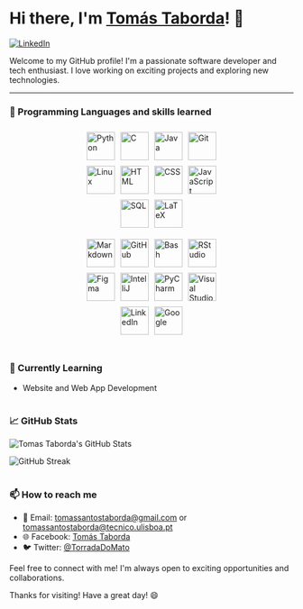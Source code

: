 # Hi there, I'm [Tomás Taborda]()! 👋

[![LinkedIn](https://img.shields.io/badge/LinkedIn-Tomás_Taborda-blue)](https://www.linkedin.com/in/tomás-taborda-a028a8234/)

Welcome to my GitHub profile! I'm a passionate software developer and tech enthusiast. I love working on exciting projects and exploring new technologies.

---

### 🔧 Programming Languages and skills learned

<link rel="stylesheet" href="https://cdn.jsdelivr.net/gh/devicons/devicon@v2.15.1/devicon.min.css">

<div style="display: flex; justify-content: center; align-items: center; flex-wrap: wrap;">
  <div style="display: flex; justify-content: center; align-items: center; flex-wrap: wrap; width: 50%; padding: 5px;">
    <img alt="Python" style="margin: 5px;" width="50px" src="https://cdn.jsdelivr.net/gh/devicons/devicon/icons/python/python-plain.svg" />
    <img alt="C" style="margin: 5px;" width="50px" src="https://cdn.jsdelivr.net/gh/devicons/devicon/icons/c/c-original.svg" />
    <img alt="Java" style="margin: 5px;" width="50px" src="https://cdn.jsdelivr.net/gh/devicons/devicon/icons/java/java-original.svg"/>
    <img alt="Git" style="margin: 5px;" width="50px" src="https://cdn.jsdelivr.net/gh/devicons/devicon/icons/git/git-original.svg" />
    <img alt="Linux" style="margin: 5px;" width="50px" src="https://cdn.jsdelivr.net/gh/devicons/devicon/icons/linux/linux-original.svg" />
    <img alt="HTML" style="margin: 5px;" width="50px" src="https://cdn.jsdelivr.net/gh/devicons/devicon/icons/html5/html5-plain.svg" />
    <img alt="CSS" style="margin: 5px;" width="50px" src="https://cdn.jsdelivr.net/gh/devicons/devicon/icons/css3/css3-plain.svg" />
    <img alt="JavaScript" style="margin: 5px;" width="50px" src="https://cdn.jsdelivr.net/gh/devicons/devicon/icons/javascript/javascript-plain.svg" />
    <img alt="SQL" style="margin: 5px;" width="50px" src="https://cdn.jsdelivr.net/gh/devicons/devicon/icons/postgresql/postgresql-original.svg" />
    <img alt="LaTeX" style="margin: 5px;" width="50px" src="https://cdn.jsdelivr.net/gh/devicons/devicon/icons/latex/latex-original.svg" />
  </div>
  <div style="display: flex; justify-content: center; align-items: center; flex-wrap: wrap; width: 50%; padding: 5px;">
    <img alt="Markdown" style="margin: 5px;" width="50px" src="https://cdn.jsdelivr.net/gh/devicons/devicon/icons/markdown/markdown-original.svg" />
    <img alt="GitHub" style="margin: 5px;" width="50px" src="https://cdn.jsdelivr.net/gh/devicons/devicon/icons/github/github-original.svg" />
    <img alt="Bash" style="margin: 5px;" width="50px" src="https://cdn.jsdelivr.net/gh/devicons/devicon/icons/bash/bash-original.svg" />
    <img alt="RStudio" style="margin: 5px;" width="50px" src="https://cdn.jsdelivr.net/gh/devicons/devicon/icons/rstudio/rstudio-original.svg" />
    <img alt="Figma" style="margin: 5px;" width="50px" src="https://cdn.jsdelivr.net/gh/devicons/devicon/icons/figma/figma-original.svg" />
    <img alt="IntelliJ" style="margin: 5px;"width="50px" src="https://cdn.jsdelivr.net/gh/devicons/devicon/icons/intellij/intellij-original.svg" />
    <img alt="PyCharm" style="margin: 5px;" width="50px" src="https://cdn.jsdelivr.net/gh/devicons/devicon/icons/pycharm/pycharm-original.svg" />
    <img alt="Visual Studio Code" style="margin: 5px;" width="50px" src="https://cdn.jsdelivr.net/gh/devicons/devicon/icons/visualstudio/visualstudio-plain.svg" />
    <img alt="LinkedIn" style="margin: 5px;" width="50px" src="https://cdn.jsdelivr.net/gh/devicons/devicon/icons/linkedin/linkedin-original.svg" />
    <img alt="Google" style="margin: 5px;" width="50px" src="https://cdn.jsdelivr.net/gh/devicons/devicon/icons/google/google-original.svg" />
  </div>
</div>

#

### 🌱 Currently Learning

- Website and Web App Development

#

### 📈 GitHub Stats

![Tomas Taborda's GitHub Stats](https://github-readme-stats.vercel.app/api?username=thomastabs&show_icons=true&theme=gruvbox)

![GitHub Streak](https://streak-stats.demolab.com?user=thomastabs&theme=gruvbox&border_radius=4.5)

#

### 📫 How to reach me

- 📧 Email: tomassantostaborda@gmail.com or tomassantostaborda@tecnico.ulisboa.pt
- 🌐 Facebook: [Tomás Taborda](https://www.facebook.com/profile.php?id=100007571926646/)
- 🐦 Twitter: [@TorradaDoMato](https://twitter.com/TorradaDoMato)

Feel free to connect with me! I'm always open to exciting opportunities and collaborations.

Thanks for visiting! Have a great day! 😄
